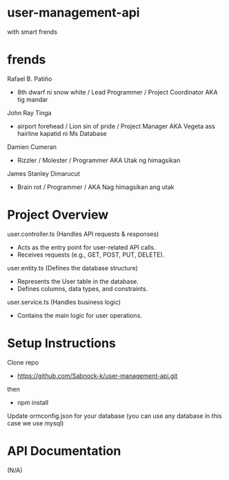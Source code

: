 # user-management-api
with smart frends

# frends
Rafael B. Patiño
- 8th dwarf ni snow white / Lead Programmer / Project Coordinator AKA tig mandar

John Ray Tinga 
-  airport forehead / Lion sin of pride / Project Manager AKA Vegeta ass hairline kapatid ni Ms Database

Damien Cumeran 
- Rizzler / Molester / Programmer AKA Utak ng himagsikan

James Stanley Dimarucut 
- Brain rot / Programmer / AKA Nag himagsikan ang utak

# Project Overview

user.controller.ts (Handles API requests & responses) 
- Acts as the entry point for user-related API calls.
- Receives requests (e.g., GET, POST, PUT, DELETE).

user.entity.ts (Defines the database structure)
- Represents the User table in the database.
- Defines columns, data types, and constraints.

user.service.ts (Handles business logic)
- Contains the main logic for user operations.

# Setup Instructions

Clone repo 
- https://github.com/Sabnock-k/user-management-api.git

then
- npm install

Update ormconfig.json for your database (you can use any database in this case we use mysql)

# API Documentation
(N/A)
